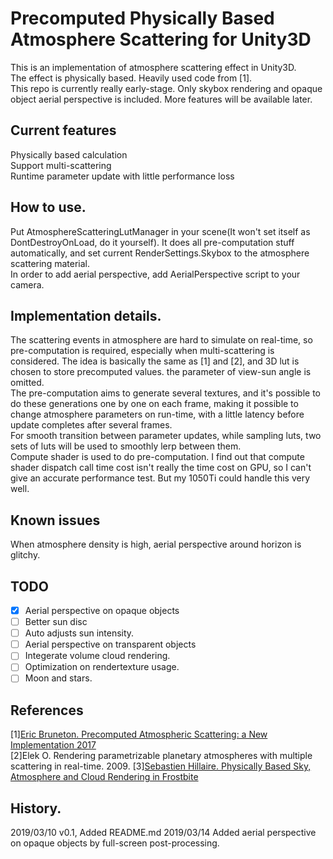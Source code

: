 # Precomputed Physically Based Atmosphere Scattering for Unity3D
This is an implementation of atmosphere scattering effect in Unity3D.  
The effect is physically based. Heavily used code from [1].  
This repo is currently really early-stage. Only skybox rendering and opaque object aerial perspective is included. More features will be available later.

## Current features
Physically based calculation  
Support multi-scattering  
Runtime parameter update with little performance loss  

## How to use.
Put AtmosphereScatteringLutManager in your scene(It won't set itself as DontDestroyOnLoad, do it yourself). It does all pre-computation stuff automatically, and set current RenderSettings.Skybox to the atmosphere scattering material.  
In order to add aerial perspective, add AerialPerspective script to your camera.  

## Implementation details.
The scattering events in atmosphere are hard to simulate on real-time, so pre-computation is required, especially when multi-scattering is considered. The idea is basically the same as [1] and [2], and 3D lut is chosen to store precomputed values. the parameter of view-sun angle is omitted.  
The pre-computation aims to generate several textures, and it's possible to do these generations one by one on each frame, making it possible to change atmosphere parameters on run-time, with a little latency before update completes after several frames.  
For smooth transition between parameter updates, while sampling luts, two sets of luts will be used to smoothly lerp between them.  
Compute shader is used to do pre-computation. I find out that compute shader dispatch call time cost isn't really the time cost on GPU, so I can't give an accurate performance test. But my 1050Ti could handle this very well.  

## Known issues
When atmosphere density is high, aerial perspective around horizon is glitchy.  

## TODO
- [x] Aerial perspective on opaque objects
- [ ] Better sun disc
- [ ] Auto adjusts sun intensity.
- [ ] Aerial perspective on transparent objects
- [ ] Integerate volume cloud rendering.
- [ ] Optimization on rendertexture usage.
- [ ] Moon and stars.

## References
[1][Eric Bruneton. Precomputed Atmospheric Scattering: a New Implementation 2017](https://ebruneton.github.io/precomputed_atmospheric_scattering/)  
[2]‎Elek O. Rendering parametrizable planetary atmospheres with multiple scattering in real-time. 2009.
[3][Sebastien Hillaire. Physically Based Sky, Atmosphere and Cloud Rendering in Frostbite](https://blog.selfshadow.com/publications/s2016-shading-course/)  

## History.
2019/03/10 v0.1, Added README.md
2019/03/14 Added aerial perspective on opaque objects by full-screen post-processing.